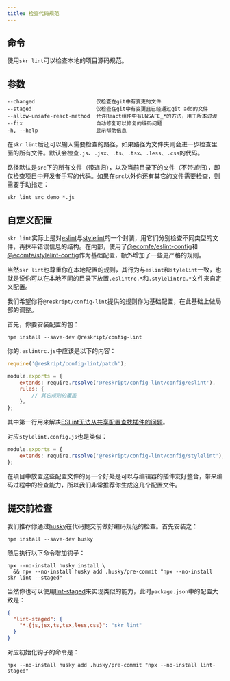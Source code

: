 ```yaml
---
title: 检查代码规范
---
```


## 命令

使用`skr lint`可以检查本地的项目源码规范。

## 参数

```
--changed                    仅检查在git中有变更的文件
--staged                     仅检查在git中有变更且已经通过git add的文件
--allow-unsafe-react-method  允许React组件中有UNSAFE_*的方法，用于版本过渡
--fix                        自动修复可以修复的编码问题
-h, --help                   显示帮助信息
```

在`skr lint`后还可以输入需要检查的路径，如果路径为文件夹则会进一步检查里面的所有文件。默认会检查`.js`、`.jsx`、`.ts`、`.tsx`、`.less`、`.css`的代码。

路径默认是`src`下的所有文件（带递归），以及当前目录下的文件（不带递归），即仅检查项目中开发者手写的代码。如果在`src`以外你还有其它的文件需要检查，则需要手动指定：

```shell
skr lint src demo *.js
```

## 自定义配置

`skr lint`实际上是对[eslint](https://eslint.org/)与[stylelint](https://stylelint.io/)的一个封装，用它们分别检查不同类型的文件，再抹平错误信息的结构。在内部，使用了[@ecomfe/eslint-config](https://github.com/ecomfe/eslint-config)和[@ecomfe/stylelint-config](https://github.com/ecomfe/stylelint-config)作为基础配置，额外增加了一些更严格的规则。

当然`skr lint`也尊重你在本地配置的规则，其行为与`eslint`和`stylelint`一致，也就是说你可以在本地不同的目录下放置`.eslintrc.*`和`.stylelintrc.*`文件来自定义配置。

我们希望你将`@reskript/config-lint`提供的规则作为基础配置，在此基础上做局部的调整。

首先，你要安装配置的包：

```shell
npm install --save-dev @reskript/config-lint
```

你的`.eslintrc.js`中应该是以下的内容：

```js
require('@reskript/config-lint/patch');

module.exports = {
    extends: require.resolve('@reskript/config-lint/config/eslint'),
    rules: {
        // 其它规则的覆盖
    },
};
```

其中第一行用来解决[ESLint无法从共享配置查找插件的问题](https://github.com/eslint/eslint/issues/3458)。

对应`stylelint.config.js`也是类似：

```js
module.exports = {
    extends: require.resolve('@reskript/config-lint/config/stylelint'),
};
```

在项目中放置这些配置文件的另一个好处是可以与编辑器的插件友好整合，带来编码过程中的检查能力，所以我们非常推荐你生成这几个配置文件。

## 提交前检查

我们推荐你通过[husky](https://www.npmjs.com/package/husky)在代码提交前做好编码规范的检查。首先安装之：

```shell
npm install --save-dev husky
```

随后执行以下命令增加钩子：

```shell
npx --no-install husky install \
  && npx --no-install husky add .husky/pre-commit "npx --no-install skr lint --staged"
```

当然你也可以使用[lint-staged](https://www.npmjs.com/package/lint-staged)来实现类似的能力，此时`package.json`中的配置大致是：

```json
{
  "lint-staged": {
    "*.{js,jsx,ts,tsx,less,css}": "skr lint"
  }
}
```

对应初始化钩子的命令是：

```shell
npx --no-install husky add .husky/pre-commit "npx --no-install lint-staged"
```
